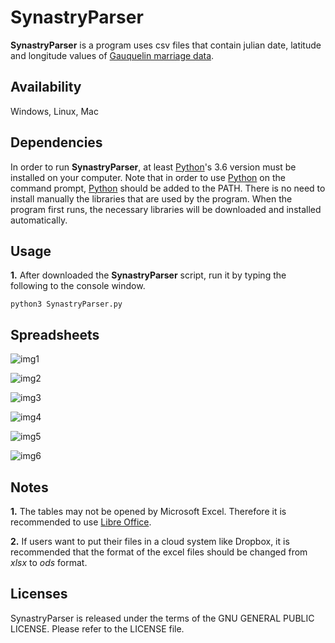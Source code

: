 # SynastryParser

**SynastryParser** is a program uses csv files that contain julian date, latitude and longitude values of [Gauquelin marriage data](http://cura.free.fr/gauq/Gau_Partners_A_to_M_41832.dat).

## Availability

Windows, Linux, Mac

## Dependencies

In order to run **SynastryParser**, at least [Python](https://www.python.org/)'s 3.6 version must be installed on your computer. Note that in order to use [Python](https://www.python.org/) on the command prompt, [Python](https://www.python.org/) should be added to the PATH. There is no need to install manually the libraries that are used by the program. When the program first runs, the necessary libraries will be downloaded and installed automatically.

## Usage

**1.** After downloaded the **SynastryParser** script, run it by typing the following to the console window.

```
python3 SynastryParser.py
```

## Spreadsheets

![img1](https://user-images.githubusercontent.com/29302909/72017449-c1f7e580-3276-11ea-88bf-c0f3cc51478a.jpeg)

![img2](https://user-images.githubusercontent.com/29302909/72084373-6aa85280-3314-11ea-9eed-7a660391d5c9.jpeg)

![img3](https://user-images.githubusercontent.com/29302909/72083581-1baded80-3313-11ea-950e-b0c73c885407.jpeg)

![img4](https://user-images.githubusercontent.com/29302909/72084176-156c4100-3314-11ea-993a-d0aedc87f515.jpeg)

![img5](https://user-images.githubusercontent.com/29302909/72211804-5dd95980-34e2-11ea-9998-3de4f2276fe2.jpeg)

![img6](https://user-images.githubusercontent.com/29302909/72211825-af81e400-34e2-11ea-85cb-65987db2ff1a.jpeg)

## Notes

**1.** The tables may not be opened by Microsoft Excel. Therefore it is recommended to use [Libre Office](https://www.libreoffice.org/download/download/). 

**2.** If users want to put their files in a cloud system like Dropbox, it is recommended that the format of the excel files should be changed from *xlsx* to *ods* format.

## Licenses

SynastryParser is released under the terms of the GNU GENERAL PUBLIC LICENSE. Please refer to the LICENSE file.
